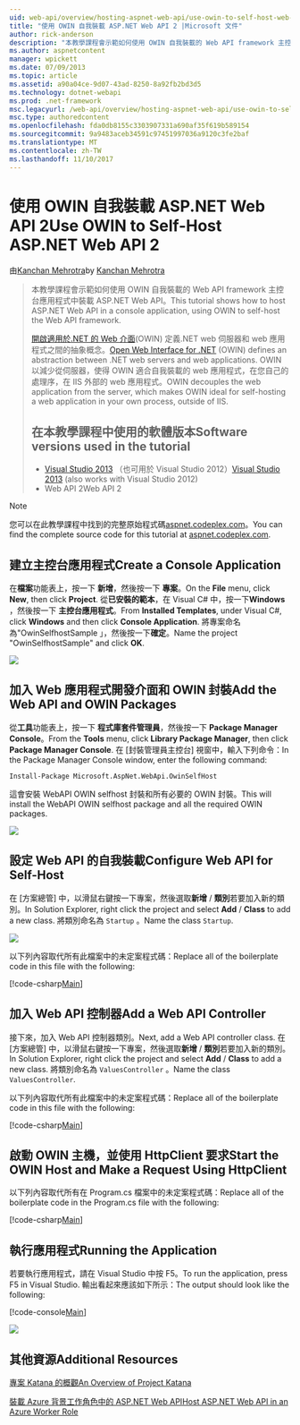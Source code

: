 ```yaml
---
uid: web-api/overview/hosting-aspnet-web-api/use-owin-to-self-host-web-api
title: "使用 OWIN 自我裝載 ASP.NET Web API 2 |Microsoft 文件"
author: rick-anderson
description: "本教學課程會示範如何使用 OWIN 自我裝載的 Web API framework 主控台應用程式中裝載 ASP.NET Web API。 開啟 Web 介面的.NET (OWIN) d..."
ms.author: aspnetcontent
manager: wpickett
ms.date: 07/09/2013
ms.topic: article
ms.assetid: a90a04ce-9d07-43ad-8250-8a92fb2bd3d5
ms.technology: dotnet-webapi
ms.prod: .net-framework
msc.legacyurl: /web-api/overview/hosting-aspnet-web-api/use-owin-to-self-host-web-api
msc.type: authoredcontent
ms.openlocfilehash: fda0db8155c3303907331a690af35f619b589154
ms.sourcegitcommit: 9a9483aceb34591c97451997036a9120c3fe2baf
ms.translationtype: MT
ms.contentlocale: zh-TW
ms.lasthandoff: 11/10/2017
---
```

<a name="use-owin-to-self-host-aspnet-web-api-2"></a><span data-ttu-id="92d27-104">使用 OWIN 自我裝載 ASP.NET Web API 2</span><span class="sxs-lookup"><span data-stu-id="92d27-104">Use OWIN to Self-Host ASP.NET Web API 2</span></span>
====================
<span data-ttu-id="92d27-105">由[Kanchan Mehrotra](https://twitter.com/kanchanmeh)</span><span class="sxs-lookup"><span data-stu-id="92d27-105">by [Kanchan Mehrotra](https://twitter.com/kanchanmeh)</span></span>

> <span data-ttu-id="92d27-106">本教學課程會示範如何使用 OWIN 自我裝載的 Web API framework 主控台應用程式中裝載 ASP.NET Web API。</span><span class="sxs-lookup"><span data-stu-id="92d27-106">This tutorial shows how to host ASP.NET Web API in a console application, using OWIN to self-host the Web API framework.</span></span>
> 
> <span data-ttu-id="92d27-107">[開啟適用於.NET 的 Web 介面](http://owin.org)(OWIN) 定義.NET web 伺服器和 web 應用程式之間的抽象概念。</span><span class="sxs-lookup"><span data-stu-id="92d27-107">[Open Web Interface for .NET](http://owin.org) (OWIN) defines an abstraction between .NET web servers and web applications.</span></span> <span data-ttu-id="92d27-108">OWIN 以減少從伺服器，使得 OWIN 適合自我裝載的 web 應用程式，在您自己的處理序，在 IIS 外部的 web 應用程式。</span><span class="sxs-lookup"><span data-stu-id="92d27-108">OWIN decouples the web application from the server, which makes OWIN ideal for self-hosting a web application in your own process, outside of IIS.</span></span>
> 
> ## <a name="software-versions-used-in-the-tutorial"></a><span data-ttu-id="92d27-109">在本教學課程中使用的軟體版本</span><span class="sxs-lookup"><span data-stu-id="92d27-109">Software versions used in the tutorial</span></span>
> 
> 
> - <span data-ttu-id="92d27-110">[Visual Studio 2013](https://www.microsoft.com/visualstudio/eng/2013-downloads) （也可用於 Visual Studio 2012）</span><span class="sxs-lookup"><span data-stu-id="92d27-110">[Visual Studio 2013](https://www.microsoft.com/visualstudio/eng/2013-downloads) (also works with Visual Studio 2012)</span></span>
> - <span data-ttu-id="92d27-111">Web API 2</span><span class="sxs-lookup"><span data-stu-id="92d27-111">Web API 2</span></span>


> [!NOTE]
> <span data-ttu-id="92d27-112">您可以在此教學課程中找到的完整原始程式碼[aspnet.codeplex.com](https://aspnet.codeplex.com/SourceControl/latest#Samples/WebApi/OwinSelfhostSample/ReadMe.txt)。</span><span class="sxs-lookup"><span data-stu-id="92d27-112">You can find the complete source code for this tutorial at [aspnet.codeplex.com](https://aspnet.codeplex.com/SourceControl/latest#Samples/WebApi/OwinSelfhostSample/ReadMe.txt).</span></span>


## <a name="create-a-console-application"></a><span data-ttu-id="92d27-113">建立主控台應用程式</span><span class="sxs-lookup"><span data-stu-id="92d27-113">Create a Console Application</span></span>

<span data-ttu-id="92d27-114">在**檔案**功能表上，按一下 **新增**，然後按一下 **專案**。</span><span class="sxs-lookup"><span data-stu-id="92d27-114">On the **File** menu, click **New**, then click **Project**.</span></span> <span data-ttu-id="92d27-115">從**已安裝的範本**，在 Visual C# 中，按一下**Windows** ，然後按一下 **主控台應用程式**。</span><span class="sxs-lookup"><span data-stu-id="92d27-115">From **Installed Templates**, under Visual C#, click **Windows** and then click **Console Application**.</span></span> <span data-ttu-id="92d27-116">將專案命名為"OwinSelfhostSample 」，然後按一下**確定**。</span><span class="sxs-lookup"><span data-stu-id="92d27-116">Name the project "OwinSelfhostSample" and click **OK**.</span></span>

[![](use-owin-to-self-host-web-api/_static/image2.png)](use-owin-to-self-host-web-api/_static/image1.png)

## <a name="add-the-web-api-and-owin-packages"></a><span data-ttu-id="92d27-117">加入 Web 應用程式開發介面和 OWIN 封裝</span><span class="sxs-lookup"><span data-stu-id="92d27-117">Add the Web API and OWIN Packages</span></span>

<span data-ttu-id="92d27-118">從**工具**功能表上，按一下 **程式庫套件管理員**，然後按一下  **Package Manager Console**。</span><span class="sxs-lookup"><span data-stu-id="92d27-118">From the **Tools** menu, click **Library Package Manager**, then click **Package Manager Console**.</span></span> <span data-ttu-id="92d27-119">在 [封裝管理員主控台] 視窗中，輸入下列命令：</span><span class="sxs-lookup"><span data-stu-id="92d27-119">In the Package Manager Console window, enter the following command:</span></span>

`Install-Package Microsoft.AspNet.WebApi.OwinSelfHost`

<span data-ttu-id="92d27-120">這會安裝 WebAPI OWIN selfhost 封裝和所有必要的 OWIN 封裝。</span><span class="sxs-lookup"><span data-stu-id="92d27-120">This will install the WebAPI OWIN selfhost package and all the required OWIN packages.</span></span>

[![](use-owin-to-self-host-web-api/_static/image4.png)](use-owin-to-self-host-web-api/_static/image3.png)

## <a name="configure-web-api-for-self-host"></a><span data-ttu-id="92d27-121">設定 Web API 的自我裝載</span><span class="sxs-lookup"><span data-stu-id="92d27-121">Configure Web API for Self-Host</span></span>

<span data-ttu-id="92d27-122">在 [方案總管] 中，以滑鼠右鍵按一下專案，然後選取**新增** / **類別**若要加入新的類別。</span><span class="sxs-lookup"><span data-stu-id="92d27-122">In Solution Explorer, right click the project and select **Add** / **Class** to add a new class.</span></span> <span data-ttu-id="92d27-123">將類別命名為 `Startup` 。</span><span class="sxs-lookup"><span data-stu-id="92d27-123">Name the class `Startup`.</span></span>

![](use-owin-to-self-host-web-api/_static/image5.png)

<span data-ttu-id="92d27-124">以下列內容取代所有此檔案中的未定案程式碼：</span><span class="sxs-lookup"><span data-stu-id="92d27-124">Replace all of the boilerplate code in this file with the following:</span></span>

[!code-csharp[Main](use-owin-to-self-host-web-api/samples/sample1.cs)]

## <a name="add-a-web-api-controller"></a><span data-ttu-id="92d27-125">加入 Web API 控制器</span><span class="sxs-lookup"><span data-stu-id="92d27-125">Add a Web API Controller</span></span>

<span data-ttu-id="92d27-126">接下來，加入 Web API 控制器類別。</span><span class="sxs-lookup"><span data-stu-id="92d27-126">Next, add a Web API controller class.</span></span> <span data-ttu-id="92d27-127">在 [方案總管] 中，以滑鼠右鍵按一下專案，然後選取**新增** / **類別**若要加入新的類別。</span><span class="sxs-lookup"><span data-stu-id="92d27-127">In Solution Explorer, right click the project and select **Add** / **Class** to add a new class.</span></span> <span data-ttu-id="92d27-128">將類別命名為 `ValuesController` 。</span><span class="sxs-lookup"><span data-stu-id="92d27-128">Name the class `ValuesController`.</span></span>

<span data-ttu-id="92d27-129">以下列內容取代所有此檔案中的未定案程式碼：</span><span class="sxs-lookup"><span data-stu-id="92d27-129">Replace all of the boilerplate code in this file with the following:</span></span>

[!code-csharp[Main](use-owin-to-self-host-web-api/samples/sample2.cs)]

## <a name="start-the-owin-host-and-make-a-request-using-httpclient"></a><span data-ttu-id="92d27-130">啟動 OWIN 主機，並使用 HttpClient 要求</span><span class="sxs-lookup"><span data-stu-id="92d27-130">Start the OWIN Host and Make a Request Using HttpClient</span></span>

<span data-ttu-id="92d27-131">以下列內容取代所有在 Program.cs 檔案中的未定案程式碼：</span><span class="sxs-lookup"><span data-stu-id="92d27-131">Replace all of the boilerplate code in the Program.cs file with the following:</span></span>

[!code-csharp[Main](use-owin-to-self-host-web-api/samples/sample3.cs)]

## <a name="running-the-application"></a><span data-ttu-id="92d27-132">執行應用程式</span><span class="sxs-lookup"><span data-stu-id="92d27-132">Running the Application</span></span>

<span data-ttu-id="92d27-133">若要執行應用程式，請在 Visual Studio 中按 F5。</span><span class="sxs-lookup"><span data-stu-id="92d27-133">To run the application, press F5 in Visual Studio.</span></span> <span data-ttu-id="92d27-134">輸出看起來應該如下所示：</span><span class="sxs-lookup"><span data-stu-id="92d27-134">The output should look like the following:</span></span>

[!code-console[Main](use-owin-to-self-host-web-api/samples/sample4.cmd)]

![](use-owin-to-self-host-web-api/_static/image6.png)

## <a name="additional-resources"></a><span data-ttu-id="92d27-135">其他資源</span><span class="sxs-lookup"><span data-stu-id="92d27-135">Additional Resources</span></span>

[<span data-ttu-id="92d27-136">專案 Katana 的概觀</span><span class="sxs-lookup"><span data-stu-id="92d27-136">An Overview of Project Katana</span></span>](../../../aspnet/overview/owin-and-katana/an-overview-of-project-katana.md)

[<span data-ttu-id="92d27-137">裝載 Azure 背景工作角色中的 ASP.NET Web API</span><span class="sxs-lookup"><span data-stu-id="92d27-137">Host ASP.NET Web API in an Azure Worker Role</span></span>](host-aspnet-web-api-in-an-azure-worker-role.md)
